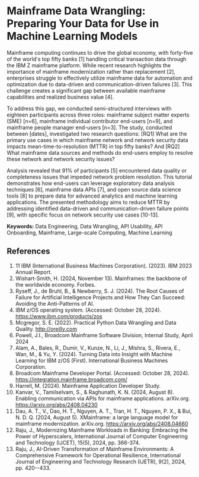 # Mainframe Data Wrangling: Preparing Your Data for Use in Machine Learning Models

Mainframe computing continues to drive the global economy, with
forty-five of the world's top fifty banks \[1\] handling critical
transaction data through the IBM Z mainframe platform. While recent
research highlights the importance of mainframe modernization rather
than replacement \[2\], enterprises struggle to effectively utilize
mainframe data for automation and optimization due to data-driven and
communication-driven failures \[3\]. This challenge creates a
significant gap between available mainframe capabilities and realized
business value \[4\].

To address this gap, we conducted semi-structured interviews with
eighteen participants across three roles: mainframe subject matter
experts (SME) \[n=6\], mainframe individual contributor end-users
\[n=9\], and mainframe people manager end-users \[n=3\]. The study,
conducted between \[dates\], investigated two research questions:
\[RQ1\] What are the primary use cases in which mainframe network and
network security data impacts mean-time-to-resolution (MTTR) in top
fifty banks? And \[RQ2\] What mainframe data sources and methods do
end-users employ to resolve these network and network security issues?

Analysis revealed that 91% of participants \[5\] encountered data
quality or completeness issues that impeded network problem resolution.
This tutorial demonstrates how end-users can leverage exploratory data
analysis techniques \[6\], mainframe data APIs \[7\], and open source
data science tools \[8\] to prepare data for advanced analytics and
machine learning applications. The presented methodology aims to reduce
MTTR by addressing identified data-driven and communication-driven
failure points \[9\], with specific focus on network security use cases
\[10-13\].

**Keywords:** Data Engineering, Data Wrangling, API Usability, API
Onboarding, Mainframe, Large-scale Computing, Machine Learning

## References
1. 11 IBM (International Business Machines Corporation). (2023). IBM 2023
Annual Report.
2. Wishart-Smith, H. (2024, November 13). Mainframes: the backbone of the
worldwide economy. Forbes.
3. Ryseff, J., de Bruhl, B., & Newberry, S. J. (2024). The Root Causes of
Failure for Artificial Intelligence Projects and How They Can Succeed:
Avoiding the Anti-Patterns of AI.
4. IBM z/OS operating system. (Accessed: October 28, 2024).
https://www.ibm.com/products/zos
5. Mcgregor, S. E. (2022). Practical Python Data Wrangling and Data
Quality. http://oreilly.com
6. Powell, J.I., Broadcom Mainframe Software Division, Internal Study,
April 2024
7. Alam, A., Bales, R., Dumir, V., Kunze, N., Li, J., Mishra, S., Rivera,
E., Wan, M., & Yu, Y. (2024). Turning Data into Insight with Machine
Learning for IBM z/OS (First). International Business Machines
Corporation.
8. Broadcom Mainframe Developer Portal. (Accessed: October 28, 2024).
https://integration.mainframe.broadcom.com/
9. Harrell, M. (2024). Mainframe Application Developer Study.
10. Kanvar, V., Tamilselvam, S., & Raghunath, K. N. (2024, August 8).
Enabling communication via APIs for mainframe applications. arXiv.org.
https://arxiv.org/abs/2408.04230
11. Dau, A. T., V., Dao, H. T., Nguyen, A. T., Tran, H. T., Nguyen, P. X., &
Bui, N. D. Q. (2024, August 5). XMainframe: a large language model for
mainframe modernization. arXiv.org. https://arxiv.org/abs/2408.04660
12. Raju, J., Modernizing Mainframe Workloads in Banking: Embracing the
Power of Hyperscalers, International Journal of Computer Engineering and
Technology (IJCET), 15(5), 2024, pp. 366-374.
13. Raju, J., AI-Driven Transformation of Mainframe Environments: A
Comprehensive Framework for Operational Resilience, International
Journal of Engineering and Technology Research (IJETR), 9(2), 2024, pp.
420--433.
